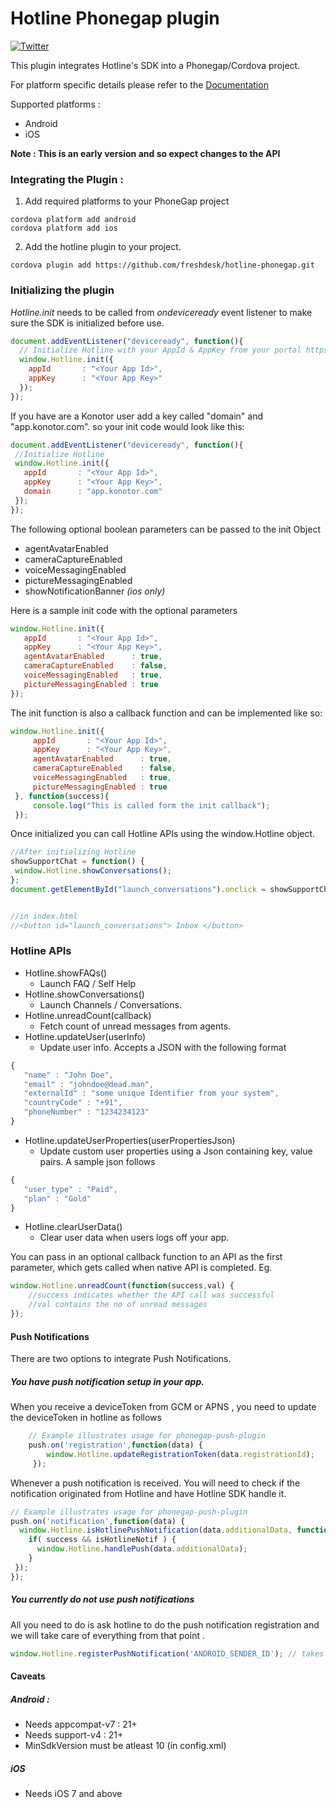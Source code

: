 # Hotline Phonegap plugin
[![Twitter](https://img.shields.io/badge/twitter-@GetHotline-orange.svg?style=flat)](https://twitter.com/GetHotline)

This plugin integrates Hotline's SDK into a Phonegap/Cordova project.

For platform specific details please refer to the [Documentation](https://hotline.freshdesk.com/support/solutions/9000100231)

Supported platforms :
* Android
* iOS

**Note : This is an early version and so expect changes to the API**

### Integrating the Plugin :

1. Add required platforms to your PhoneGap project
```shell
cordova platform add android
cordova platform add ios
```

2. Add the hotline plugin to your project.
```shell
cordova plugin add https://github.com/freshdesk/hotline-phonegap.git
```


### Initializing the plugin

_Hotline.init_ needs to be called from _ondeviceready_ event listener to make sure the SDK is initialized before use.

```javascript
document.addEventListener("deviceready", function(){
  // Initialize Hotline with your AppId & AppKey from your portal https://web.hotline.io/settings/apisdk
  window.Hotline.init({
    appId       : "<Your App Id>",
    appKey      : "<Your App Key>"
  });
});
```

 If you have are a Konotor user add a key called "domain" and "app.konotor.com". so your init code would look like this:
 ```javascript
document.addEventListener("deviceready", function(){
  //Initialize Hotline
  window.Hotline.init({
    appId       : "<Your App Id>",
    appKey      : "<Your App Key>",
    domain      : "app.konotor.com"
  });
});
 ```

 The following optional boolean parameters can be passed to the init Object
 -  agentAvatarEnabled  
 -  cameraCaptureEnabled
 -  voiceMessagingEnabled
 -  pictureMessagingEnabled
 -  showNotificationBanner _(ios only)_

 Here is a sample init code with the optional parameters

 ```javascript
 window.Hotline.init({
    appId       : "<Your App Id>",
    appKey      : "<Your App Key>",
    agentAvatarEnabled      : true,
    cameraCaptureEnabled    : false,
    voiceMessagingEnabled   : true,
    pictureMessagingEnabled : true
});
 ```
 The init function is also a callback function and can be implemented like so:

 ```javascript
 window.Hotline.init({
      appId       : "<Your App Id>",
      appKey      : "<Your App Key>",
      agentAvatarEnabled      : true,
      cameraCaptureEnabled    : false,
      voiceMessagingEnabled   : true,
      pictureMessagingEnabled : true
  }, function(success){
      console.log("This is called form the init callback");
  });
 ```

 Once initialized you can call Hotline APIs using the window.Hotline object.

 ```javascript
//After initializing Hotline
showSupportChat = function() {
  window.Hotline.showConversations();
};
document.getElementById("launch_conversations").onclick = showSupportChat;


//in index.html
//<button id="launch_conversations"> Inbox </button>
 ```

### Hotline APIs
* Hotline.showFAQs()
    - Launch FAQ / Self Help
* Hotline.showConversations()
    - Launch Channels / Conversations.
* Hotline.unreadCount(callback)
    - Fetch count of unread messages from agents.
* Hotline.updateUser(userInfo)
    - Update user info. Accepts a JSON with the following format  
```javascript
{
   "name" : "John Doe",
   "email" : "johndoe@dead.man",
   "externalId" : "some unique Identifier from your system",
   "countryCode" : "+91",
   "phoneNumber" : "1234234123"
}
```
* Hotline.updateUserProperties(userPropertiesJson)
    - Update custom user properties using a Json containing key, value pairs. A sample json follows
```javascript
{
   "user_type" : "Paid",
   "plan" : "Gold"
}
```
* Hotline.clearUserData()
    - Clear user data when users logs off your app.

You can pass in an optional callback function to an API as the first parameter, which gets called when native API is completed.
Eg.
```javascript
window.Hotline.unreadCount(function(success,val) {
    //success indicates whether the API call was successful
    //val contains the no of unread messages
});
```

#### Push Notifications

There are two options to integrate Push Notifications.

##### You have push notification setup in your app.

When you receive a deviceToken from GCM or APNS , you need to update the deviceToken in hotline as follows

```javascript
    // Example illustrates usage for phonegap-push-plugin
    push.on('registration',function(data) {
        window.Hotline.updateRegistrationToken(data.registrationId);
     });
```

Whenever a push notification is received. You will need to check if the notification originated from Hotline and have Hotline SDK handle it.

```javascript
// Example illustrates usage for phonegap-push-plugin
push.on('notification',function(data) {
  window.Hotline.isHotlinePushNotification(data.additionalData, function(success, isHotlineNotif) {
    if( success && isHotlineNotif ) {
      window.Hotline.handlePush(data.additionalData);
    }
 });
});
```

##### You currently do not use push notifications

All you need to do is ask hotline to do the push notification registration and we will take care of everything from that point .

```javascript
window.Hotline.registerPushNotification('ANDROID_SENDER_ID'); // takes care of registration and handling of push notification on iOS and Android.
```

#### Caveats

##### Android :
* Needs appcompat-v7 : 21+
* Needs support-v4 : 21+
* MinSdkVersion must be atleast 10 (in config.xml)

##### iOS
* Needs iOS 7 and above
